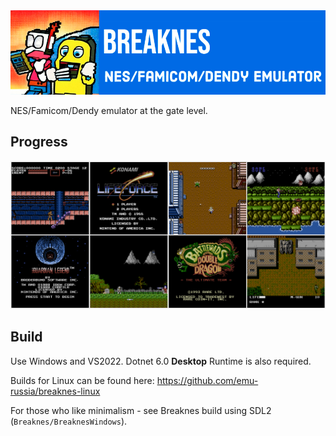 
<img src="UserManual/imgstore/157481692-2ecd4e71-2599-4050-9ce0-815c0336ad27.png" />

NES/Famicom/Dendy emulator at the gate level.

## Progress

<img src="UserManual/imgstore/progress.png" />

## Build

Use Windows and VS2022. Dotnet 6.0 **Desktop** Runtime is also required.

Builds for Linux can be found here: https://github.com/emu-russia/breaknes-linux

For those who like minimalism - see Breaknes build using SDL2 (`Breaknes/BreaknesWindows`).
